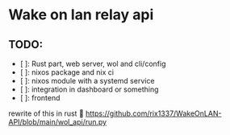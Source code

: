 # Wake on lan relay api

## TODO:

- [ ]: Rust part, web server, wol and cli/config
- [ ]: nixos package and nix ci
- [ ]: nixos module with a systemd service
- [ ]: integration in dashboard or something
- [ ]: frontend

rewrite of this in rust 🦀
https://github.com/rix1337/WakeOnLAN-API/blob/main/wol_api/run.py
